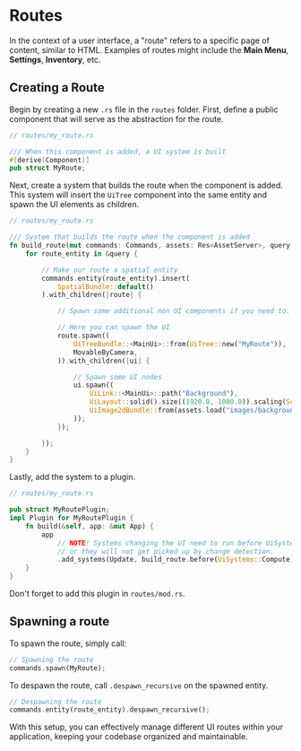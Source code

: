 # Routes

In the context of a user interface, a "route" refers to a specific page of content, similar to HTML. Examples of routes might include the **Main Menu**, **Settings**, **Inventory**, etc.

## Creating a Route

Begin by creating a new `.rs` file in the `routes` folder. First, define a public component that will serve as the abstraction for the route.

```rust
// routes/my_route.rs

/// When this component is added, a UI system is built
#[derive(Component)]
pub struct MyRoute;
```

Next, create a system that builds the route when the component is added. This system will insert the `UiTree` component into the same entity and spawn the UI elements as children.

```rust
// routes/my_route.rs

/// System that builds the route when the component is added
fn build_route(mut commands: Commands, assets: Res<AssetServer>, query: Query<Entity, Added<MyRoute>>) {
    for route_entity in &query {

        // Make our route a spatial entity
        commands.entity(route_entity).insert(
            SpatialBundle::default()
        ).with_children(|route| {

            // Spawn some additional non UI components if you need to.

            // Here you can spawn the UI
            route.spawn((
                UiTreeBundle::<MainUi>::from(UiTree::new("MyRoute")),
                MovableByCamera,
            )).with_children(|ui| {

                // Spawn some UI nodes
                ui.spawn((
                    UiLink::<MainUi>::path("Background"),
                    UiLayout::solid().size((1920.0, 1080.0)).scaling(Scaling::Fill).pack::<Base>(),
                    UiImage2dBundle::from(assets.load("images/background.png")),
                ));
            });

        });
    }
}
```

Lastly, add the system to a plugin.

```rust
// routes/my_route.rs

pub struct MyRoutePlugin;
impl Plugin for MyRoutePlugin {
    fn build(&self, app: &mut App) {
        app
            // NOTE! Systems changing the UI need to run before UiSystems::Compute
            // or they will not get picked up by change detection.
            .add_systems(Update, build_route.before(UiSystems::Compute));
    }
}
```

Don't forget to add this plugin in `routes/mod.rs`.

## Spawning a route

To spawn the route, simply call:

```rust
// Spawning the route
commands.spawn(MyRoute);
```

To despawn the route, call `.despawn_recursive` on the spawned entity.

```rust
// Despawning the route
commands.entity(route_entity).despawn_recursive();
```

With this setup, you can effectively manage different UI routes within your application, keeping your codebase organized and maintainable.